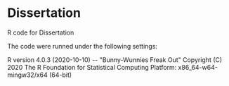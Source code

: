 # Dissertation
R code for Dissertation

The code were runned under the following settings:

R version 4.0.3 (2020-10-10) -- "Bunny-Wunnies Freak Out"
Copyright (C) 2020 The R Foundation for Statistical Computing
Platform: x86_64-w64-mingw32/x64 (64-bit)
